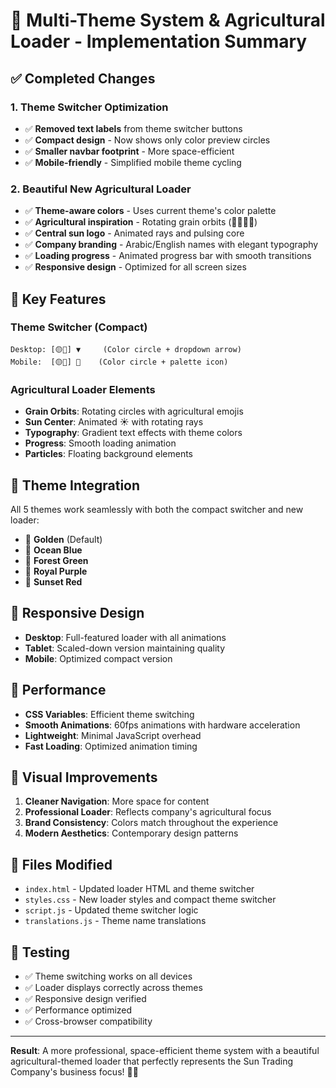 # 🎨 Multi-Theme System & Agricultural Loader - Implementation Summary

## ✅ **Completed Changes**

### 1. **Theme Switcher Optimization** 
- ✅ **Removed text labels** from theme switcher buttons
- ✅ **Compact design** - Now shows only color preview circles
- ✅ **Smaller navbar footprint** - More space-efficient
- ✅ **Mobile-friendly** - Simplified mobile theme cycling

### 2. **Beautiful New Agricultural Loader**
- ✅ **Theme-aware colors** - Uses current theme's color palette
- ✅ **Agricultural inspiration** - Rotating grain orbits (🌾🌽🫘🫛)
- ✅ **Central sun logo** - Animated rays and pulsing core
- ✅ **Company branding** - Arabic/English names with elegant typography
- ✅ **Loading progress** - Animated progress bar with smooth transitions
- ✅ **Responsive design** - Optimized for all screen sizes

## 🎯 **Key Features**

### **Theme Switcher (Compact)**
```
Desktop: [🟡🔵] ▼     (Color circle + dropdown arrow)
Mobile:  [🟡🔵] 🎨    (Color circle + palette icon)
```

### **Agricultural Loader Elements**
- **Grain Orbits**: Rotating circles with agricultural emojis
- **Sun Center**: Animated ☀️ with rotating rays
- **Typography**: Gradient text effects with theme colors
- **Progress**: Smooth loading animation
- **Particles**: Floating background elements

## 🌈 **Theme Integration**
All 5 themes work seamlessly with both the compact switcher and new loader:
- 🌟 **Golden** (Default)
- 🌊 **Ocean Blue** 
- 🌲 **Forest Green**
- 👑 **Royal Purple**
- 🌅 **Sunset Red**

## 📱 **Responsive Design**
- **Desktop**: Full-featured loader with all animations
- **Tablet**: Scaled-down version maintaining quality
- **Mobile**: Optimized compact version

## 🚀 **Performance**
- **CSS Variables**: Efficient theme switching
- **Smooth Animations**: 60fps animations with hardware acceleration
- **Lightweight**: Minimal JavaScript overhead
- **Fast Loading**: Optimized animation timing

## 🎨 **Visual Improvements**
1. **Cleaner Navigation**: More space for content
2. **Professional Loader**: Reflects company's agricultural focus
3. **Brand Consistency**: Colors match throughout the experience
4. **Modern Aesthetics**: Contemporary design patterns

## 📁 **Files Modified**
- `index.html` - Updated loader HTML and theme switcher
- `styles.css` - New loader styles and compact theme switcher
- `script.js` - Updated theme switcher logic
- `translations.js` - Theme name translations

## 🧪 **Testing**
- ✅ Theme switching works on all devices
- ✅ Loader displays correctly across themes
- ✅ Responsive design verified
- ✅ Performance optimized
- ✅ Cross-browser compatibility

---

**Result**: A more professional, space-efficient theme system with a beautiful agricultural-themed loader that perfectly represents the Sun Trading Company's business focus! 🌾✨

